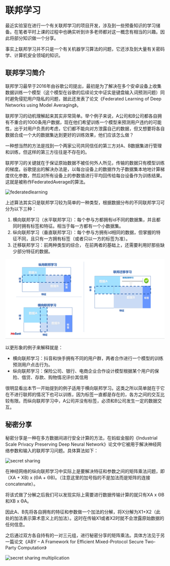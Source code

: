 # 联邦学习

最近实验室在进行一个有关联邦学习的项目开发，涉及到一些预备知识的学习储备。在笔者平时上课的过程中也确实听到许多老师都对这一概念有相当的兴趣。因此将部分知识做一个分享。

事实上联邦学习并不只是一个有关机器学习算法的问题，它还涉及到大量有关密码学、计算机安全领域的知识。

## 联邦学习简介

联邦学习最早于2016年由谷歌公司提出，最初是为了解决在多个安卓设备上收集数据训练一个模型（这个模型在谷歌的后续论文中证实是键盘输入词预测问题）同时避免侵犯用户隐私的问题，据此还发表了论文《Federated Learning of Deep Networks using Model Averaging》。

联邦学习的动机理解起来其实非常简单。举个例子来说，A公司和B公司都各自拥有不重合的1000条用户数据，现在他们希望训练一个模型来预测用户违约的可能性，出于对用户负责的考虑，它们都不能向对方泄露自己的数据，但又想要将各自数据合成一个大的数据集达到更好的训练效果，他们应该怎么做？

一种想当然的方法是找到一个两家公司共同信任的第三方对A、B数据集进行管理和训练，但这样的第三方往往是不存在的。

联邦学习的关键就在于保证原始数据不被任何外人所见，传输的数据只有模型训练的梯度。谷歌提出的解决办法是，以每台设备上的数据作为子数据集本地地计算梯度优化参数，然后对所有设备上的参数值进行平均回传给每台设备作为训练结果。这就是被称作FederatedAverage的算法。

![federatedlearning](https://github.com/fff455/tech-share/tree/086252b9de3eb937d49342d555578ba0f3d3558a/MachineLearning/images/federatedlearning.png)

上述算法其实只是联邦学习较为简单的一种类型，根据数据分布的不同联邦学习可分为以下三种：

1. 横向联邦学习（水平联邦学习）：每个参与方都拥有id不同的数据集，并且都同时拥有标签和特征。相当于每一方都有一个小数据集。
2. 纵向联邦学习（垂直联邦学习）：每个参与方拥有id相同的数据，但掌握的特征不同，且只有一方拥有标签（或者只以一方的标签为准）。
3. 迁移联邦学习：前两种类型的综合， 在前两者的基础上，还需要利用好那些缺少部分特征的数据。

![Different kinds of federated learning](../.gitbook/assets/different_federated.png)

以更形象的例子来解释就是：

* 横向联邦学习：抖音和快手拥有不同的用户群，两者合作进行一个模型的训练预测用户点击行为。
* 纵向联邦学习：保险公司、银行、电商企业合作设计模型根据某个用户的保险、借贷、存款、购物情况评价其信用

很明显看出本节一开始提到的例子适用于横向联邦学习。这类之所以简单就在于它在不进行联邦的情况下也可以训练，因为标签一直都是存在的，各方之间的交互比较有限。而纵向联邦学习中，A公司并没有标签，必须和B公司发生一定的数据交互。

## 秘密分享

秘密分享是一种在多方数据间进行安全计算的方法，在蚂蚁金服的《Industrial Scale Privacy Preserving Deep Neural Network》论文中它被用于解决神经网络参数和输入的联邦学习问题。具体算法如下：

![secret sharing](https://github.com/fff455/tech-share/tree/086252b9de3eb937d49342d555578ba0f3d3558a/MachineLearning/images/secret_sharing.png)

在神经网络的纵向联邦学习中实际上是要解决特征和参数之间的矩阵乘法问题，即（XA + XB\) x \(ΘA + ΘB\)。（注意这里的加号指的不是加法而是矩阵的连接concatenate）。

将该式做了分解之后我们可以发现实际上需要进行数据传输计算的就只有XA x ΘB 和XB x ΘA。

因此A、B先将各自拥有的特征和参数做一个加法的分解，将X分解为X1+X2（此处的加法表示算术意义上的加法）。这时在传输X1或者X2时就不会泄露原始数据的任何信息。

之后通过双方各自持有的一对三元组，进行秘密分享的矩阵乘法。具体方法见于另一篇论文《ABY – A Framework for Efficient Mixed-Protocol Secure Two-Party Computation》

![secret sharing multiplication](https://github.com/fff455/tech-share/tree/086252b9de3eb937d49342d555578ba0f3d3558a/MachineLearning/images/sharing_multiplication.png)

